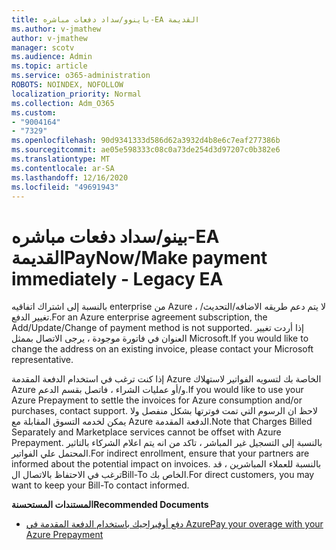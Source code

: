 ```yaml
---
title: باينوو/سداد دفعات مباشره-EA القديمة
ms.author: v-jmathew
author: v-jmathew
manager: scotv
ms.audience: Admin
ms.topic: article
ms.service: o365-administration
ROBOTS: NOINDEX, NOFOLLOW
localization_priority: Normal
ms.collection: Adm_O365
ms.custom:
- "9004164"
- "7329"
ms.openlocfilehash: 90d9341333d586d62a3932d4b8e6c7eaf277386b
ms.sourcegitcommit: ae05e598333c08c0a73de254d3d97207c0b382e6
ms.translationtype: MT
ms.contentlocale: ar-SA
ms.lasthandoff: 12/16/2020
ms.locfileid: "49691943"
---
```

# <a name="paynowmake-payment-immediately---legacy-ea"></a><span data-ttu-id="1deae-102">بينو/سداد دفعات مباشره-EA القديمة</span><span class="sxs-lookup"><span data-stu-id="1deae-102">PayNow/Make payment immediately - Legacy EA</span></span>

<span data-ttu-id="1deae-103">بالنسبة إلى اشتراك اتفاقيه enterprise من Azure ، لا يتم دعم طريقه الاضافه/التحديث/تغيير الدفع.</span><span class="sxs-lookup"><span data-stu-id="1deae-103">For an Azure enterprise agreement subscription, the Add/Update/Change of payment method is not supported.</span></span> <span data-ttu-id="1deae-104">إذا أردت تغيير العنوان في فاتورة موجودة ، يرجى الاتصال بممثل Microsoft.</span><span class="sxs-lookup"><span data-stu-id="1deae-104">If you would like to change the address on an existing invoice, please contact your Microsoft representative.</span></span>

<span data-ttu-id="1deae-105">إذا كنت ترغب في استخدام الدفعة المقدمة Azure الخاصة بك لتسويه الفواتير لاستهلاك Azure و/أو عمليات الشراء ، فاتصل بقسم الدعم.</span><span class="sxs-lookup"><span data-stu-id="1deae-105">If you would like to use your Azure Prepayment to settle the invoices for Azure consumption and/or purchases, contact support.</span></span> <span data-ttu-id="1deae-106">لاحظ ان الرسوم التي تمت فوترتها بشكل منفصل ولا يمكن لخدمه التسوق المقابلة مع Azure الدفعة المقدمة.</span><span class="sxs-lookup"><span data-stu-id="1deae-106">Note that Charges Billed Separately and Marketplace services cannot be offset with Azure Prepayment.</span></span> <span data-ttu-id="1deae-107">بالنسبة إلى التسجيل غير المباشر ، تاكد من انه يتم اعلام الشركاء بالتاثير المحتمل علي الفواتير.</span><span class="sxs-lookup"><span data-stu-id="1deae-107">For indirect enrollment, ensure that your partners are informed about the potential impact on invoices.</span></span> <span data-ttu-id="1deae-108">بالنسبة للعملاء المباشرين ، قد ترغب في الاحتفاظ بالاتصال الBill-To الخاص بك.</span><span class="sxs-lookup"><span data-stu-id="1deae-108">For direct customers, you may want to keep your Bill-To contact informed.</span></span>

<span data-ttu-id="1deae-109">**المستندات المستحسنة**</span><span class="sxs-lookup"><span data-stu-id="1deae-109">**Recommended Documents**</span></span>

- [<span data-ttu-id="1deae-110">دفع أوفيراجيك باستخدام الدفعة المقدمة في Azure</span><span class="sxs-lookup"><span data-stu-id="1deae-110">Pay your overage with your Azure Prepayment</span></span>](https://docs.microsoft.com/azure/cost-management-billing/manage/ea-portal-enrollment-invoices#pay-your-overage-with-your-azure-prepayment)

